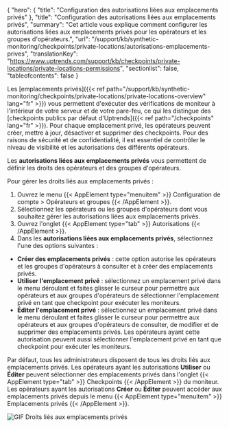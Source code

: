 {
"hero": {
"title": "Configuration des autorisations liées aux emplacements privés"
},
"title": "Configuration des autorisations liées aux emplacements privés",
"summary": "Cet article vous explique comment configurer les autorisations liées aux emplacements privés pour les opérateurs et les groupes d'opérateurs.",
"url": "/support/kb/synthetic-monitoring/checkpoints/private-locations/autorisations-emplacements-prives",
"translationKey": "https://www.uptrends.com/support/kb/checkpoints/private-locations/private-locations-permissions",
"sectionlist": false,
"tableofcontents": false
}

Les [emplacements privés]({{< ref path="/support/kb/synthetic-monitoring/checkpoints/private-locations/private-locations-overview" lang="fr" >}}) vous permettent d'exécuter des vérifications de moniteur à l'intérieur de votre serveur et de votre pare-feu, ce qui les distingue des [checkpoints publics par défaut d'Uptrends]({{< ref path="/checkpoints" lang="fr" >}}). Pour chaque emplacement privé, les opérateurs peuvent créer, mettre à jour, désactiver et supprimer des checkpoints. Pour des raisons de sécurité et de confidentialité, il est essentiel de contrôler le niveau de visibilité et les autorisations des différents opérateurs.

Les **autorisations liées aux emplacements privés** vous permettent de définir les droits des opérateurs et des groupes d'opérateurs.

Pour gérer les droits liés aux emplacements privés :

1. Ouvrez le menu {{< AppElement type="menuitem" >}} Configuration de compte > Opérateurs et groupes {{< /AppElement >}}.
2. Sélectionnez les opérateurs ou les groupes d'opérateurs dont vous souhaitez gérer les autorisations liées aux emplacements privés.
3. Ouvrez l'onglet {{< AppElement type="tab" >}} Autorisations {{< /AppElement >}}.
4. Dans les **autorisations liées aux emplacements privés**, sélectionnez l'une des options suivantes :

- **Créer des emplacements privés** : cette option autorise les opérateurs et les groupes d'opérateurs à consulter et à créer des emplacements privés.
- **Utiliser l'emplacement privé** : sélectionnez un emplacement privé dans le menu déroulant et faites glisser le curseur pour permettre aux opérateurs et aux groupes d'opérateurs de sélectionner l'emplacement privé en tant que checkpoint pour exécuter les moniteurs.
- **Éditer l'emplacement privé** : sélectionnez un emplacement privé dans le menu déroulant et faites glisser le curseur pour permettre aux opérateurs et aux groupes d'opérateurs de consulter, de modifier et de supprimer des emplacements privés. Les opérateurs ayant cette autorisation peuvent aussi sélectionner l'emplacement privé en tant que checkpoint pour exécuter les moniteurs.

Par défaut, tous les administrateurs disposent de tous les droits liés aux emplacements privés. Les opérateurs ayant les autorisations **Utiliser** ou **Éditer** peuvent sélectionner des emplacements privés dans l'onglet {{< AppElement type="tab" >}} Checkpoints {{< /AppElement >}} du moniteur. Les opérateurs ayant les autorisations **Créer** ou **Éditer** peuvent accéder aux emplacements privés depuis le menu {{< AppElement type="menuitem" >}} Emplacements privés {{< /AppElement >}}.

![GIF Droits liés aux emplacements privés](/img/content/gif-private-locations-permissions.gif)
